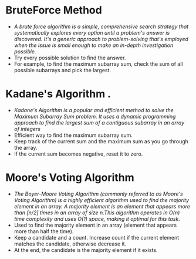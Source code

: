 # BruteForce Method
- <i>A brute force algorithm is a simple, comprehensive search strategy that systematically explores every option until a problem's answer is discovered. It's a generic approach to problem-solving that's employed when the issue is small enough to make an in-depth investigation possible. </i>
- Try every possible solution to find the answer.
- For example, to find the maximum subarray sum, check the sum of all possible subarrays and pick the largest.

# Kadane's Algorithm .
- <i>Kadane's Algorithm is a popular and efficient method to solve the Maximum Subarray Sum problem. It uses a dynamic programming approach to find the largest sum of a contiguous subarray in an array of integers </i>
- Efficient way to find the maximum subarray sum.
- Keep track of the current sum and the maximum sum as you go through the array.
- If the current sum becomes negative, reset it to zero.

# Moore's Voting Algorithm
- <i>The Boyer-Moore Voting Algorithm (commonly referred to as Moore's Voting Algorithm) is a highly efficient algorithm used to find the majority element in an array. A majority element is an element that appears more than [n/2] times in an array of size n.This algorithm operates in O(n) time complexity and uses O(1) space, making it optimal for this task.</i>
- Used to find the majority element in an array (element that appears more than half the time).
- Keep a candidate and a count. Increase count if the current element matches the candidate, otherwise decrease it.
- At the end, the candidate is the majority element if it exists.